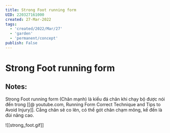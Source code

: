 ```yaml
---
title: Strong Foot running form
UID: 220327161000
created: 27-Mar-2022
tags:
  - 'created/2022/Mar/27'
  - 'garden'
  - 'permanent/concept'
publish: False
---
```

# Strong Foot running form

## Notes:
Strong Foot running form (Chân mạnh) là kiểu đá chân khi chạy bộ được nói đến trong [[@ youtube.com, Running Form Correct Technique and Tips to Avoid Injury]]. Cẳng chân sẽ co lên, có thể gót chân chạm mông, kế đến là đùi nâng cao.

![[strong_foot.gif]]
